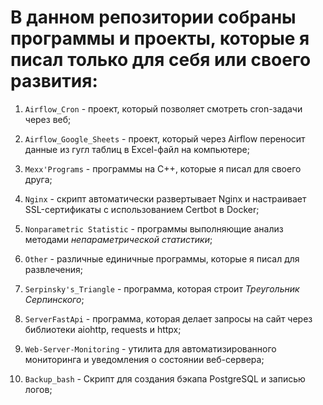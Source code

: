 # В данном репозитории собраны программы и проекты, которые я писал только для себя или своего развития:

1. ` Airflow_Cron ` - проект, который позволяет смотреть cron-задачи через веб;

2. ` Airflow_Google_Sheets ` - проект, который через Airflow переносит данные из гугл таблиц в Excel-файл на компьютере;

3. ` Mexx'Programs ` - программы на C++, которые я писал для своего друга;

4. ` Nginx ` - скрипт автоматически развертывает Nginx и настраивает SSL-сертификаты с использованием Certbot в Docker;

5. ` Nonparametric Statistic ` - программы выполняющие анализ методами *непараметрической статистики*;

6. ` Other ` -  различные единичные программы, которые я писал для развлечения;

7. ` Serpinsky's_Triangle ` - программа, которая строит *Треугольник Серпинского*;

8. ` ServerFastApi ` - программа, которая делает запросы на сайт через библиотеки aiohttp, requests и httpx;

9. ` Web-Server-Monitoring ` - утилита для автоматизированного мониторинга и уведомления о состоянии веб-сервера;

10. ` Backup_bash ` - Скрипт для создания бэкапа PostgreSQL и записью логов;
